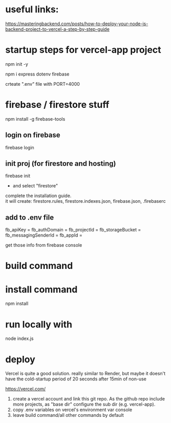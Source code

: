 # useful links:
https://masteringbackend.com/posts/how-to-deploy-your-node-js-backend-project-to-vercel-a-step-by-step-guide

# startup steps for vercel-app project

npm init -y

npm i express dotenv firebase

crteate ".env" file with
PORT=4000

# firebase / firestore stuff
npm install -g firebase-tools

## login on firebase
firebase login

## init proj (for firestore and hosting)
firebase init
- and select "firestore"

complete the installation guide.  
it will create: firestore.rules, firestore.indexes.json, firebase.json, .firebaserc

## add to .env file
fb_apiKey = <firebase apiKey>
fb_authDomain = <firebase authDomain>
fb_projectId = <firebase projectId>
fb_storageBucket = <firebase storageBucket>
fb_messagingSenderId = <firebase messagingSenderId>
fb_appId = <firebase appId>

get those info from firebase console


# build command
<not needed>

# install command
npm install

# run locally with
node index.js

# deploy
Vercel is quite a good solution. really similar to Render, but maybe it doesn't have the cold-startup period of 20 seconds after 15min of non-use

https://vercel.com/

1. create a vercel account and link this git repo. As the github repo include more projects, as "base dir" configure the sub dir (e.g. vercel-app).
1. copy .env variables on vercel's environment var console
1. leave build command/all other commands by default
